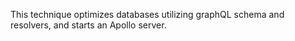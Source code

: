 This technique optimizes databases utilizing graphQL schema and resolvers, and starts an Apollo server.
